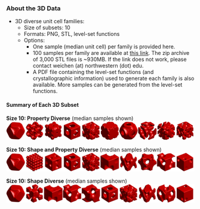 ### About the 3D Data
- 3D diverse unit cell families:
  - Size of subsets: 10
  - Formats: PNG, STL, level-set functions
  - Options:
    - One sample (median unit cell) per family is provided here.
    - 100 samples per family are available at [this link](https://northwestern.box.com/s/l3prbvm90ou0idp1s117mk7cj9ilxb6j). The zip archive of 3,000 STL files is ~930MB. If the link does not work, please contact weichen (at) northwestern (dot) edu.
    - A PDF file containing the level-set functions (and crystallographic information) used to generate each family is also available. More samples can be generated from the level-set functions.

#### Summary of Each 3D Subset

**Size 10: Property Diverse** (median samples shown)
![P20](https://github.com/lychan110/metaset/blob/master/3D_diverse/images/3D_P10_summary.png)

**Size 10: Shape and Property Diverse** (median samples shown)
![SP20](https://github.com/lychan110/metaset/blob/master/3D_diverse/images/3D_SP10_summary.png)

**Size 10: Shape Diverse** (median samples shown)
![S20](https://github.com/lychan110/metaset/blob/master/3D_diverse/images/3D_S10_summary.png)
